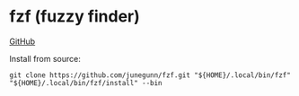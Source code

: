 # fzf (fuzzy finder)

[GitHub](https://github.com/junegunn/fzf)

Install from source:

```
git clone https://github.com/junegunn/fzf.git "${HOME}/.local/bin/fzf"
"${HOME}/.local/bin/fzf/install" --bin
```
